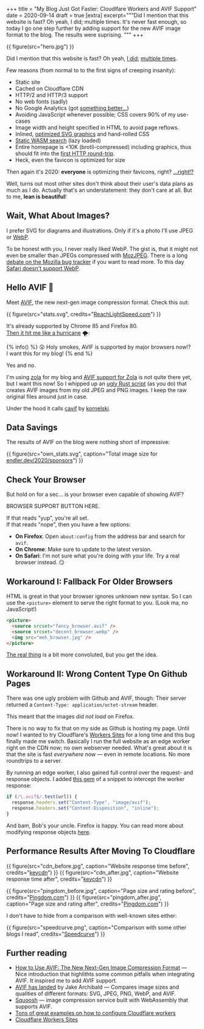 +++
title = "My Blog Just Got Faster: Cloudlfare Workers and AVIF Support"
date = 2020-09-14
draft = true
[extra]
excerpt="""Did I mention that this website is fast?
Oh yeah, I did; multiple times.
It's never fast enough, so today I go one step further by adding
support for the new AVIF image format to the blog. The results were suprising.
"""
+++

{{ figure(src="hero.jpg") }}

Did I mention that this website is fast?
Oh yeah, [I did](/2019/tinysearch/); [multiple times](/2017/image-previews/).

Few reasons (from normal to to the first signs of creeping insanity):

- Static site
- Cached on Cloudflare CDN
- HTTP/2 and HTTP/3 support
- No web fonts (sadly)
- No Google Analytics (got [something better...](https://jorgelbg.me/dashflare/))
- Avoiding JavaScript whenever possible; CSS covers 90% of my use-cases
- Image width and height specified in HTML to avoid page reflows.
- Inlined, [optimized SVG graphics](https://jakearchibald.github.io/svgomg/) and hand-rolled CSS
- [Static WASM search](https://github.com/tinysearch/tinysearch) (lazy loaded)
- Entire homepage is <10K (brotli-compressed) including graphics, thus should fit into the [first HTTP round-trip](https://www.tunetheweb.com/blog/critical-resources-and-the-first-14kb/).
- Heck, even the favicon is optimized for size

Then again it's 2020: **everyone** is optimizing their favicons, right? [...right!?](http://www.p01.org/defender_of_the_favicon/)

Well, turns out most other sites don't think about their user's data plans as much as I do. Actually that's an understatement: they don't care at all. But to me, **lean is beautiful**!

## Wait, What About Images?

I prefer SVG for diagrams and illustrations.
Only if it's a photo I'll use JPEG or [WebP](https://developers.google.com/speed/webp/).

To be honest with you, I never really liked WebP.
The gist is, that it might not even be smaller than JPEGs compressed with [MozJPEG](https://siipo.la/blog/is-webp-really-better-than-jpeg).
There is a long [debate on the Mozilla bug tracker](https://bugzilla.mozilla.org/show_bug.cgi?id=856375) if you want to read more.
To this day [Safari doesn't support WebP](https://caniuse.com/?search=webp).

## Hello AVIF 👋

Meet [AVIF](https://aomediacodec.github.io/av1-avif/), the new next-gen image compression format. Check this out:

{{ figure(src="stats.svg", credits="[ReachLightSpeed.com](https://reachlightspeed.com/blog/using-the-new-high-performance-avif-image-format-on-the-web-today/)") }}

It's already supported by Chrome 85 and Firefox 80.  
[Then it hit me like a hurricane](https://www.youtube.com/watch?v=BixwVsiDdZM) 🌪️:

{% info() %}
😲 Holy smokes, AVIF is supported by major browsers now!?  
I want this for my blog!
{% end %}

Yes and no.

I'm using [zola](https://www.getzola.org/) for my blog and
[AVIF support for Zola](https://github.com/image-rs/image/issues/1152) is not quite there yet, but I want this now!
So I whipped up an [ugly Rust script](https://github.com/mre/mre.github.io/tree/source/helpers/img) (as you do) that creates AVIF images from my old JPEG and PNG images. I keep the raw original files around just in case.

Under the hood it calls [cavif](https://github.com/kornelski/cavif) by [kornelski](https://github.com/kornelski).

## Data Savings

The results of AVIF on the blog were nothing short of impressive:

{{ figure(src="own_stats.svg", caption="Total image size for [endler.dev/2020/sponsors](https://endler.dev/2020/sponsors)") }}

## Check Your Browser

But hold on for a sec... is your browser even capable of showing AVIF?

BROWSER SUPPORT BUTTON HERE.

If that reads "yup", you're all set.  
If that reads "nope", then you have a few options:

- **On Firefox**: Open `about:config` from the address bar and search for `avif`.
- **On Chrome**: Make sure to update to the latest version.
- **On Safari**: I'm not sure what you're doing with your life. Try a real browser instead. 😏

## Workaround I: Fallback For Older Browsers

HTML is great in that your browser ignores unknown new syntax.
So I can use the `<picture>` element to serve the right format to you. (Look ma, no JavaScript!)

```html
<picture>
  <source srcset="fancy_browser.avif" />
  <source srcset="decent_browser.webp" />
  <img src="meh_browser.jpg" />
</picture>
```

[The real
thing](https://github.com/mre/endler.dev/blob/master/templates/shortcodes/figure.html)
is a bit more convoluted, but you get the idea.

## Workaround II: Wrong Content Type On Github Pages

There was one ugly problem with Github and AVIF, though: Their server returned a
`Content-Type: application/octet-stream` header.

This meant that the images _did not load_ on Firefox.

There is no way to fix that on my side as Github is hosting my page. Until now!
I wanted to try Cloudflare's [Workers Sites](https://workers.cloudflare.com/sites) for a long time and this bug
finally made me switch. Basically I run the full website as an edge worker
right on the CDN now; no own webserver needed. What's great about it is that
the site is fast _everywhere_ now &mdash; even in remote locations. No more
roundtrips to a server.

By running an edge worker, I also gained full control over the request- and response objects.
I added [this gem](https://github.com/mre/endler.dev/blob/1f142c14ab40ca264c4c8c599a5db6b91ca9cbaa/workers-site/index.js#L53-L56) of a snippet to intercept the worker response:

```javascript
if (/\.avif$/.test(url)) {
  response.headers.set("Content-Type", "image/avif");
  response.headers.set("Content-Disposition", "inline");
}
```

And bam, Bob's your uncle. Firefox is happy.
You can read more about modifying response objects [here](https://developers.cloudflare.com/workers/examples/modify-response).

## Performance Results After Moving To Cloudflare

{{ figure(src="cdn_before.jpg", caption="Website response time before", credits="[keycdn](https://tools.keycdn.com/performance?url=https://endler.dev)") }}
{{ figure(src="cdn_after.jpg", caption="Website response time after", credits="[keycdn](https://tools.keycdn.com/performance?url=https://endler.dev)") }}

{{ figure(src="pingdom_before.jpg", caption="Page size and rating before", credits="[Pingdom.com](https://tools.pingdom.com/#5d1d402401400000)") }}
{{ figure(src="pingdom_after.jpg", caption="Page size and rating after", credits="[Pingdom.com](https://tools.pingdom.com/#5d226db3af800000)") }}

I don't have to hide from a comparison with well-known sites either:

{{ figure(src="speedcurve.png", caption="Comparison with some other blogs I read", credits="[Speedcurve](speedcurve.com)") }}

## Further reading

- [How to Use AVIF: The New Next-Gen Image Compression Format](https://reachlightspeed.com/blog/using-the-new-high-performance-avif-image-format-on-the-web-today/) &mdash; Nice introduction that highlithts some common pitfalls when integrating AVIF. It inspired me to add AVIF support.
- [AVIF has landed](https://jakearchibald.com/2020/avif-has-landed/) by Jake Archibald &mdash; Compares image sizes and qualities of different formats: SVG, JPEG, PNG, WebP, and AVIF.
- [Squoosh](https://squoosh.app/) &mdash; image compression service built with WebAssembly that supports AVIF.
- [Tons of great examples on how to configure Cloudflare workers](https://developers.cloudflare.com/workers/examples)
- [Cloudflare Workers Sites](https://workers.cloudflare.com/sites)
